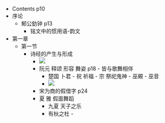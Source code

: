 - Contents p10
- 序论
    - 邾公釛钟 p13
        - 铭文中的惯用语-韵文
- 第一章
    - 第一节
        - 诗经的产生与形成
            - ![](https://firebasestorage.googleapis.com/v0/b/firescript-577a2.appspot.com/o/imgs%2Fapp%2FXELiu-NovaKG%2FK5I2qsi8Hz.png?alt=media&token=da6f2a7f-801c-4958-a709-2c2d3a96e667)
            - 阮元 释颂 形容 舞姿 p18 - 皆与歌舞相伴
                - 楚国 卜君 - 祝 祈福 - 宗 祭祀鬼神 - 巫覡 - 巫音
                - ![](https://firebasestorage.googleapis.com/v0/b/firescript-577a2.appspot.com/o/imgs%2Fapp%2FXELiu-NovaKG%2FDZaBVHnm0F.jpg?alt=media&token=61b56b32-5947-418d-89d2-3adcde42802e)
            - 宋为商的假借字 p24
            - 夏 雅 假面舞蹈
                - 九夏 天子之乐
                - 有杕之杜 - 
